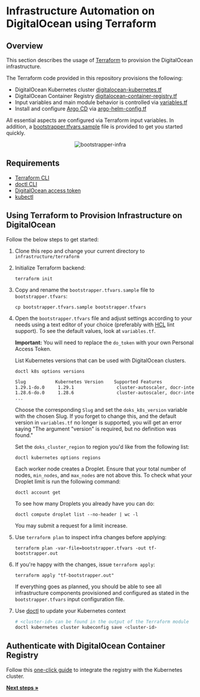 # Infrastructure Automation on DigitalOcean using Terraform

## Overview

This section describes the usage of [Terraform](https://www.terraform.io/) to provision the DigitalOcean infrastructure.

The Terraform code provided in this repository provisions the following:

- DigitalOcean Kubernetes cluster [digitalocean-kubernetes.tf](./digitalocean-kubernetes.tf)
- DigitalOcean Container Registry [digitalocean-container-registry.tf](./digitalocean-container-registry.tf)
- Input variables and main module behavior is controlled via [variables.tf](./variables.tf)
- Install and configure [Argo CD](https://argo-cd.readthedocs.io/en/stable/) via [argo-helm-config.tf](./argocd-helm-config.tf)

All essential aspects are configured via Terraform input variables. In addition, a [bootstrapper.tfvars.sample](./bootstrapper.tfvars.sample) file is provided to get you started quickly.

<p align="center">
<img src="../../docs/assets/infra-doks-docr.png" alt="bootstrapper-infra"/>
</p>

## Requirements

- [Terraform CLI](https://developer.hashicorp.com/terraform/downloads)
- [doctl CLI](https://docs.digitalocean.com/reference/doctl/how-to/install/)
- [DigitalOcean access token](https://docs.digitalocean.com/reference/doctl/how-to/install/)
- [kubectl](https://kubernetes.io/docs/tasks/tools/#kubectl)

## Using Terraform to Provision Infrastructure on DigitalOcean

Follow the below steps to get started:

1. Clone this repo and change your current directory to `infrastructure/terraform`

2. Initialize Terraform backend:

    ```shell
    terraform init
    ```

3. Copy and rename the `bootstrapper.tfvars.sample` file to `bootstrapper.tfvars`:

    ```shell
    cp bootstrapper.tfvars.sample bootstrapper.tfvars
    ```

4. Open the `bootstrapper.tfvars` file and adjust settings according to your needs using a text editor of your choice (preferably with [HCL](https://github.com/hashicorp/hcl/blob/main/hclsyntax/spec.md) lint support). To see the default values, look at `variables.tf`.

     **Important:** 
    You will need to replace the `do_token` with your own Personal Access Token.

    List Kubernetes versions that can be used with DigitalOcean clusters.

    ```console
    doctl k8s options versions
    ```
    ```bash
    Slug           Kubernetes Version    Supported Features
    1.29.1-do.0     1.29.1                cluster-autoscaler, docr-integration, ha-control-plane, token-authentication
    1.28.6-do.0     1.28.6                cluster-autoscaler, docr-integration, ha-control-plane, token-authentication
    ...
    ```

    Choose the corresponding `Slug` and set the `doks_k8s_version` variable with the chosen Slug. If you forget to change this, and the default version in `variables.tf` no longer is supported, you will get an error saying "The argument "version" is required, but no definition was found."

    Set the `doks_cluster_region` to region you'd like from the following list:
   
    ```console
    doctl kubernetes options regions
    ```

    Each worker node creates a Droplet. Ensure that your total number of nodes, `min_nodes`, and `max_nodes` are not above this. To check what your Droplet limit is run the following command:
    
    ```console
    doctl account get
    ```
    
    To see how many Droplets you already have you can do:

    ```console
    doctl compute droplet list --no-header | wc -l
    ```

    You may submit a request for a limit increase.

5. Use `terraform plan` to inspect infra changes before applying:

    ```shell
    terraform plan -var-file=bootstrapper.tfvars -out tf-bootstrapper.out
    ```

6. If you're happy with the changes, issue `terraform apply`:

    ```console
    terraform apply "tf-bootstrapper.out"
    ```

    If everything goes as planned, you should be able to see all infrastructure components provisioned and configured as stated in the `bootstrapper.tfvars` input configuration file.

7. Use [doctl](https://docs.digitalocean.com/reference/doctl/reference/kubernetes/) to update your Kubernetes context

    ```bash
    # <cluster-id> can be found in the output of the Terraform module
    doctl kubernetes cluster kubeconfig save <cluster-id>
    ```

## Authenticate with DigitalOcean Container Registry

Follow this [one-click guide](https://docs.digitalocean.com/products/container-registry/how-to/use-registry-docker-kubernetes/#kubernetes-integration) to integrate the registry with the Kubernetes cluster.

[**Next steps »**](../../bootstrap/README.md)
